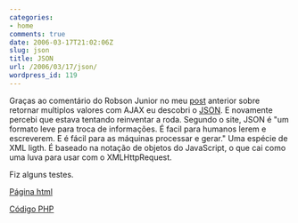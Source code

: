 ```yaml
---
categories:
- home
comments: true
date: 2006-03-17T21:02:06Z
slug: json
title: JSON
url: /2006/03/17/json/
wordpress_id: 119
---
```


Graças ao comentário do Robson Junior no meu [post](/?p=115) anterior sobre retornar multiplos valores com AJAX eu descobri o [JSON](http://www.json.org). E novamente percebi que estava tentando reinventar a roda.  Segundo o site, JSON é "um formato leve para troca de informações. É facil para humanos lerem e escreverem. E é fácil para as máquinas processar e gerar." Uma espécie de XML ligth. É baseado na notação de objetos do JavaScript, o que cai como uma luva para usar com o XMLHttpRequest.

Fiz alguns testes.

[Página html](/codes/showphp.php?file=multiplo_json.htm)

[Código PHP](/codes/showphp.php?file=multiplo_json.php)
